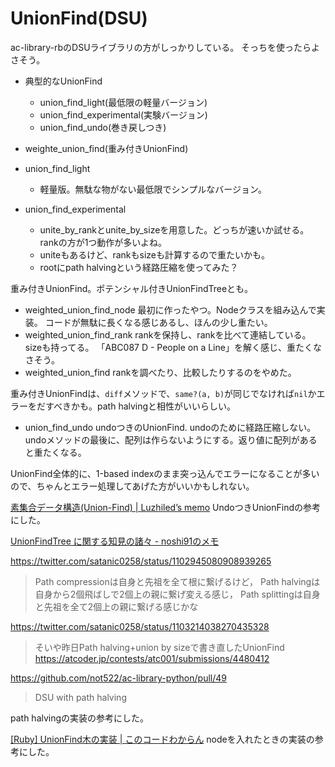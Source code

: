 # UnionFind(DSU)

ac-library-rbのDSUライブラリの方がしっかりしている。
そっちを使ったらよさそう。

- 典型的なUnionFind
  - union_find_light(最低限の軽量バージョン)
  - union_find_experimental(実験バージョン)
  - union_find_undo(巻き戻しつき)
- weighte_union_find(重み付きUnionFind)

- union_find_light
  - 軽量版。無駄な物がない最低限でシンプルなバージョン。
- union_find_experimental
  - unite_by_rankとunite_by_sizeを用意した。どっちが速いか試せる。
    rankの方が1つ動作が多いよね。
  - uniteもあるけど、rankもsizeも計算するので重たいかも。
  - rootにpath halvingという経路圧縮を使ってみた？

重み付きUnionFind。ポテンシャル付きUnionFindTreeとも。
- weighted_union_find_node
  最初に作ったやつ。Nodeクラスを組み込んで実装。
  コードが無駄に長くなる感じあるし、ほんの少し重たい。
- weighted_union_find_rank
  rankを保持し、rankを比べて連結している。sizeも持ってる。
  「ABC087 D - People on a Line」を解く感じ、重たくなさそう。
- weighted_union_find
  rankを調べたり、比較したりするのをやめた。

重み付きUnionFindは、`diff`メソッドで、`same?(a, b)`が同じでなければ`nil`かエラーをだすべきかも。path halvingと相性がいいらしい。

- union_find_undo
  undoつきのUnionFind.
  undoのために経路圧縮しない。
  undoメソッドの最後に、配列は作らないようにする。返り値に配列があると重たくなる。

UnionFind全体的に、1-based indexのまま突っ込んでエラーになることが多いので、ちゃんとエラー処理してあげた方がいいかもしれない。

[素集合データ構造\(Union\-Find\) \| Luzhiled’s memo](https://ei1333.github.io/luzhiled/snippets/structure/union-find.html)
UndoつきUnionFindの参考にした。

[UnionFindTree に関する知見の諸々 \- noshi91のメモ](https://noshi91.hatenablog.com/entry/2018/05/30/191943)

https://twitter.com/satanic0258/status/1102945080908939265
> Path compressionは自身と先祖を全て根に繋げるけど，
Path halvingは自身から2個飛ばしで2個上の親に繋げ変える感じ，
Path splittingは自身と先祖を全て2個上の親に繋げる感じかな

https://twitter.com/satanic0258/status/1103214038270435328
> そいや昨日Path halving+union by sizeで書き直したUnionFind
https://atcoder.jp/contests/atc001/submissions/4480412

https://github.com/not522/ac-library-python/pull/49
> DSU with path halving

path halvingの実装の参考にした。

[\[Ruby\] UnionFind木の実装 \| このコードわからん](https://hai3.net/blog/ruby-union-find-tree/)
nodeを入れたときの実装の参考にした。
